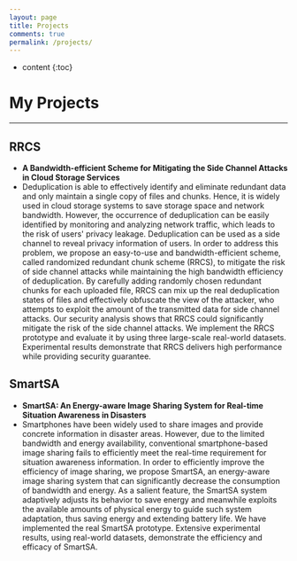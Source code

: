 ```yaml
---
layout: page
title: Projects
comments: true
permalink: /projects/
---
```


* content
{:toc}

# My Projects
---

## RRCS 

* **A Bandwidth-efficient Scheme for Mitigating the Side Channel Attacks in Cloud Storage Services**
* Deduplication is able to effectively identify and eliminate redundant data and only maintain a single copy of files and chunks. Hence, it is widely used in cloud storage systems to save storage space and network bandwidth. However, the occurrence of deduplication can be easily identified by monitoring and analyzing network traffic, which leads to the risk of users' privacy leakage. Deduplication can be used as a side channel to reveal privacy information of users. In order to address this problem, we propose an easy-to-use and bandwidth-efficient scheme, called randomized redundant chunk scheme (RRCS), to mitigate the risk of side channel attacks while maintaining the high bandwidth efficiency of deduplication. By carefully adding randomly chosen redundant chunks for each uploaded file, RRCS can mix up the real deduplication states of files and effectively obfuscate the view of the attacker, who attempts to exploit the amount of the transmitted data for side channel attacks. Our security analysis shows that RRCS could significantly mitigate the risk of the side channel attacks. We implement the RRCS prototype and evaluate it by using three large-scale real-world datasets. Experimental results demonstrate that RRCS delivers high performance while providing security guarantee.
 

## SmartSA
* **SmartSA: An Energy-aware Image Sharing System for Real-time Situation Awareness in Disasters**
* Smartphones have been widely used to share images and provide concrete information in disaster areas. However, due to the limited bandwidth and energy availability, conventional smartphone-based image sharing fails to efficiently meet the real-time requirement for situation awareness information. In order to efficiently improve the efficiency of image sharing, we propose SmartSA, an energy-aware image sharing system that can significantly decrease the consumption of bandwidth and energy.
As a salient feature, the SmartSA system adaptively adjusts its behavior to save energy and meanwhile exploits the available amounts of physical energy to guide such system adaptation, thus saving energy and extending battery life. We have implemented the real SmartSA prototype. Extensive experimental results, using real-world datasets, demonstrate the efficiency and efficacy of SmartSA. 



